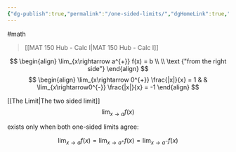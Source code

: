 ```yaml
---
{"dg-publish":true,"permalink":"/one-sided-limits/","dgHomeLink":true,"dgPassFrontmatter":false,"dgShowLocalGraph":true}
---
```


#math 
> [[MAT 150 Hub - Calc I|MAT 150 Hub - Calc I]]

$$
\begin{align}
\lim_{x\rightarrow a^{+}} f(x) = b \\ \\
\text {"from the right side"}
\end{align}
$$
$$
\begin{align}
\lim_{x\rightarrow 0^{+}} \frac{|x|}{x} = 1 & & \lim_{x\rightarrow0^{-}} \frac{|x|}{x} = -1
\end{align}
$$


[[The Limit|The two sided limit]] 
$$
\lim_{x\rightarrow a} f(x)
$$ 

exists only when both one-sided limits agree:

$$
\lim_{x\rightarrow a}f(x) = \lim_{x\rightarrow a^{+}} f(x) = \lim_{x\rightarrow a^{-}} f(x)
$$
